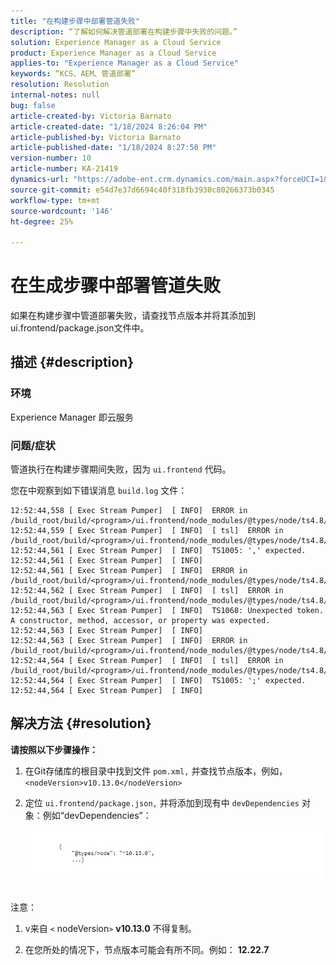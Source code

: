 ```yaml
---
title: "在构建步骤中部署管道失败"
description: “了解如何解决管道部署在构建步骤中失败的问题。”
solution: Experience Manager as a Cloud Service
product: Experience Manager as a Cloud Service
applies-to: "Experience Manager as a Cloud Service"
keywords: “KCS、AEM、管道部署”
resolution: Resolution
internal-notes: null
bug: false
article-created-by: Victoria Barnato
article-created-date: "1/18/2024 8:26:04 PM"
article-published-by: Victoria Barnato
article-published-date: "1/18/2024 8:27:50 PM"
version-number: 10
article-number: KA-21419
dynamics-url: "https://adobe-ent.crm.dynamics.com/main.aspx?forceUCI=1&pagetype=entityrecord&etn=knowledgearticle&id=15fe1acb-3fb6-ee11-a569-6045bd006b25"
source-git-commit: e54d7e37d6694c40f318fb3930c80266373b0345
workflow-type: tm+mt
source-wordcount: '146'
ht-degree: 25%

---
```


# 在生成步骤中部署管道失败


如果在构建步骤中管道部署失败，请查找节点版本并将其添加到ui.frontend/package.json文件中。

## 描述 {#description}


### <b>环境</b>

Experience Manager 即云服务



### <b>问题/症状</b>

管道执行在构建步骤期间失败，因为 `ui.frontend` 代码。

您在中观察到如下错误消息 `build.log` 文件：




```
12:52:44,558 [ Exec Stream Pumper]  [ INFO]  ERROR in /build_root/build/<program>/ui.frontend/node_modules/@types/node/ts4.8/util.d.ts
12:52:44,559 [ Exec Stream Pumper]  [ INFO]  [ tsl]  ERROR in /build_root/build/<program>/ui.frontend/node_modules/@types/node/ts4.8/util.d.ts(1485,42)
12:52:44,561 [ Exec Stream Pumper]  [ INFO]  TS1005: ',' expected.
12:52:44,561 [ Exec Stream Pumper]  [ INFO] 
12:52:44,561 [ Exec Stream Pumper]  [ INFO]  ERROR in /build_root/build/<program>/ui.frontend/node_modules/@types/node/ts4.8/util.d.ts
12:52:44,562 [ Exec Stream Pumper]  [ INFO]  [ tsl]  ERROR in /build_root/build/<program>/ui.frontend/node_modules/@types/node/ts4.8/util.d.ts(1485,44)
12:52:44,563 [ Exec Stream Pumper]  [ INFO]  TS1068: Unexpected token. A constructor, method, accessor, or property was expected.
12:52:44,563 [ Exec Stream Pumper]  [ INFO] 
12:52:44,563 [ Exec Stream Pumper]  [ INFO]  ERROR in /build_root/build/<program>/ui.frontend/node_modules/@types/node/ts4.8/util.d.ts
12:52:44,564 [ Exec Stream Pumper]  [ INFO]  [ tsl]  ERROR in /build_root/build/<program>/ui.frontend/node_modules/@types/node/ts4.8/util.d.ts(1485,57)
12:52:44,564 [ Exec Stream Pumper]  [ INFO]  TS1005: ';' expected.
12:52:44,564 [ Exec Stream Pumper]  [ INFO]
```



## 解决方法 {#resolution}

<b>请按照以下步骤操作：</b>
1. 在Git存储库的根目录中找到文件 `pom.xml,` 并查找节点版本，例如， `<nodeVersion>v10.13.0</nodeVersion>`


2. 定位 `ui.frontend/package.json,` 并将添加到现有中 `devDependencies` 对象：例如“devDependencies”：

   ![](assets/007186ff-51eb-ed11-a7c6-6045bd006e5a.png)



<br>注意：<br>


1. v来自 `<` nodeVersion`>` <b>v10.13.0</b> 不得复制。


2. 在您所处的情况下，节点版本可能会有所不同。例如： <b>12.22.7</b>

